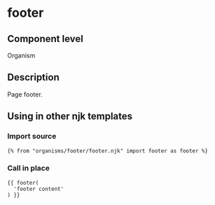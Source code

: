 # footer

## Component level

Organism

## Description

Page footer.

## Using in other njk templates

### Import source

```
{% from "organisms/footer/footer.njk" import footer as footer %}
```

### Call in place

```
{{ footer(
  'footer content'
) }}
```
